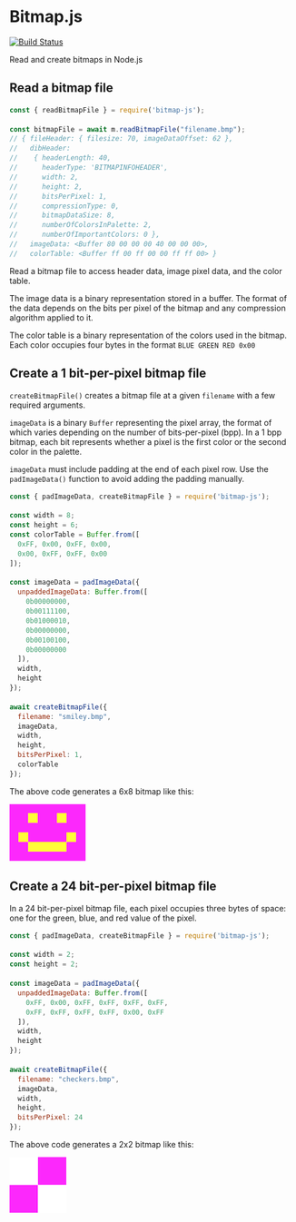 # Bitmap.js

[![Build Status](https://travis-ci.org/ericandrewlewis/bitmap-js.svg?branch=master)](https://travis-ci.org/ericandrewlewis/bitmap-js)

Read and create bitmaps in Node.js

## Read a bitmap file

```js
const { readBitmapFile } = require('bitmap-js');

const bitmapFile = await m.readBitmapFile("filename.bmp");
// { fileHeader: { filesize: 70, imageDataOffset: 62 },
//   dibHeader:
//    { headerLength: 40,
//      headerType: 'BITMAPINFOHEADER',
//      width: 2,
//      height: 2,
//      bitsPerPixel: 1,
//      compressionType: 0,
//      bitmapDataSize: 8,
//      numberOfColorsInPalette: 2,
//      numberOfImportantColors: 0 },
//   imageData: <Buffer 80 00 00 00 40 00 00 00>,
//   colorTable: <Buffer ff 00 ff 00 00 ff ff 00> }
```

Read a bitmap file to access header data, image pixel data, and the color table.

The image data is a binary representation stored in a buffer. The format of the data depends on the bits per pixel of the bitmap and any compression algorithm applied to it.

The color table is a binary representation of the colors used in the bitmap. Each color occupies four bytes in the format `BLUE GREEN RED 0x00`

## Create a 1 bit-per-pixel bitmap file

`createBitmapFile()` creates a bitmap file at a given `filename` with a few required arguments.

`imageData` is a binary `Buffer` representing the pixel array, the format of which varies depending on the number of bits-per-pixel (bpp). In a 1 bpp bitmap, each bit represents whether a pixel is the first color or the second color in the palette.

`imageData` must include padding at the end of each pixel row. Use the `padImageData()` function to avoid adding the padding manually.

```js
const { padImageData, createBitmapFile } = require('bitmap-js');

const width = 8;
const height = 6;
const colorTable = Buffer.from([
  0xFF, 0x00, 0xFF, 0x00,
  0x00, 0xFF, 0xFF, 0x00
]);

const imageData = padImageData({
  unpaddedImageData: Buffer.from([
    0b00000000,
    0b00111100,
    0b01000010,
    0b00000000,
    0b00100100,
    0b00000000
  ]),
  width,
  height
});

await createBitmapFile({
  filename: "smiley.bmp",
  imageData,
  width,
  height,
  bitsPerPixel: 1,
  colorTable
});
```

The above code generates a 6x8 bitmap like this:

![smiley](screenshots/smiley.png?raw=true)

## Create a 24 bit-per-pixel bitmap file

In a 24 bit-per-pixel bitmap file, each pixel occupies three bytes of space: one for the green, blue, and red value of the pixel.

```js
const { padImageData, createBitmapFile } = require('bitmap-js');

const width = 2;
const height = 2;

const imageData = padImageData({
  unpaddedImageData: Buffer.from([
    0xFF, 0x00, 0xFF, 0xFF, 0xFF, 0xFF,
    0xFF, 0xFF, 0xFF, 0xFF, 0x00, 0xFF
  ]),
  width,
  height
});

await createBitmapFile({
  filename: "checkers.bmp",
  imageData,
  width,
  height,
  bitsPerPixel: 24
});
```

The above code generates a 2x2 bitmap like this:

![smiley](screenshots/checkers.png?raw=true)
